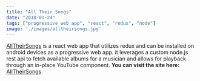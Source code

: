 ```yaml
---
title: "All Their Songs"
date: "2018-01-24"
tags: ["progressive web app", "react", "redux", "node"]
image: './images/alltheirsongs.jpg'
---
```


[AllTheirSongs] is a react web app that utilizes redux and can be installed on android devices as a progressive web app. it leverages a custom node.js rest api to fetch available albums for a musician and allows for playback through an in-place YouTube component. **You can visit the site here:** [AllTheirSongs]

<!--- reference links --->
[AllTheirSongs]: <https://alltheirsongs.com/?artist=the%20midnight>
